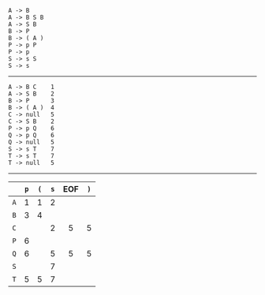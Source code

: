 ```
A -> B
A -> B S B
A -> S B
B -> P
B -> ( A )
P -> p P
P -> p
S -> s S
S -> s
```

---

```
A -> B C    1
A -> S B    2
B -> P      3
B -> ( A )  4
C -> null   5
C -> S B    2
P -> p Q    6
Q -> p Q    6
Q -> null   5
S -> s T    7
T -> s T    7
T -> null   5
```

---

|     | `p` | `(` | `s` | EOF | `)` |
| :-: | :-: | :-: | :-: | :-: | :-: |
| `A` | 1   | 1   | 2   |     |     |
| `B` | 3   | 4   |     |     |     |
| `C` |     |     | 2   | 5   | 5   |
| `P` | 6   |     |     |     |     |
| `Q` | 6   |     | 5   | 5   | 5   |
| `S` |     |     | 7   |     |     |
| `T` | 5   | 5   | 7   |     |     |
